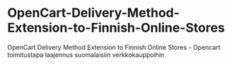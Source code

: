 # OpenCart-Delivery-Method-Extension-to-Finnish-Online-Stores
OpenCart Delivery Method Extension to Finnish Online Stores - Opencart toimitustapa laajennus suomalaisiin verkkokauppoihin
